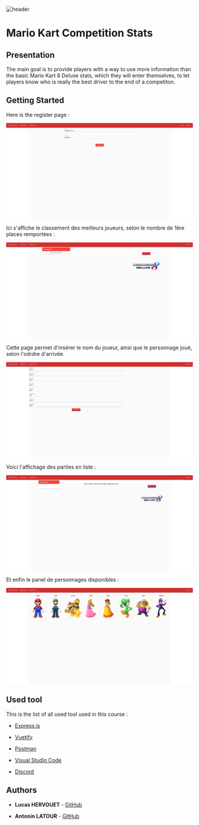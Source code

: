![header](https://jollyjohns.b-cdn.net/wp-content/uploads/2019/06/mario-kart-8-deluxe.jpg)

# Mario Kart Competition Stats

## Presentation

The main goal is to provide players with a way to use more information than the basic Mario Kart 8 Deluxe stats, which they will enter themselves, to let players know who is really the best driver to the end of a competiton.

## Getting Started

Here is the register page :

![Image of register page](img/register.png)

Ici s'affiche le classement des meilleurs joueurs, selon le nombre de 1ère places remportées :

![Image of leaderboard page](img/leaderboard.png)

Cette page permet d'insérer le nom du joueur, ainsi que le personnage joué, selon l'odrdre d'arrivée.

![Image of addgame page](img/addgame.png)

Voici l'affichage des parties en liste :

![Image of games page](img/games.png)

Et enfin le panel de personnages disponibles :

![Image of characters page](img/characters.png)

## Used tool

This is the list of all used tool used in this course :

* [Express.js](https://expressjs.com/fr/)

* [Vuetify](https://vuetifyjs.com)

* [Postman](https://www.postman.com)

* [Visual Studio Code](https://code.visualstudio.com)

* [Discord](https://discordapp.com)

## Authors

* **Lucas HERVOUET** - [GitHub](https://github.com/ChevreNeutron)

* **Antonin LATOUR** - [GitHub](https://github.com/AntoninLatour)
